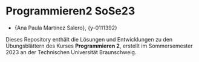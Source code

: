 # Programmieren2 SoSe23

- {Ana Paula Martínez Salero}, {y-0111392}

Dieses Repository enthält die Lösungen und Entwicklungen zu den Übungsblättern des Kurses **Programmieren 2**, erstellt im Sommersemester 2023 an der Technischen Universität Braunschweig.

